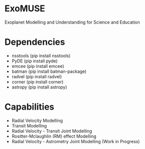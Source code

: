 # ExoMUSE
Exoplanet Modelling and Understanding for Science and Education

# Dependencies
* nsstools (pip install nsstools)
* PyDE (pip install pyde)
* emcee (pip install emcee)
* batman (pip install batman-package)
* radvel (pip install radvel)
* corner (pip install corner)
* astropy (pip install astropy)

# Capabilities
* Radial Velocity Modelling
* Transit Modelling
* Radial Velocity - Transit Joint Modelling
* Rositter-Mclaughlin (RM) effect Modelling
* Radial Velocity - Astrometry Joint Modelling (Work in Progress)
